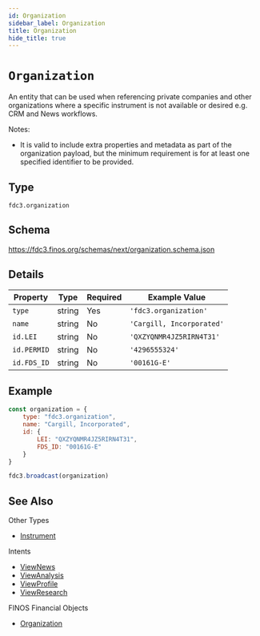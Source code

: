 ```yaml
---
id: Organization
sidebar_label: Organization
title: Organization
hide_title: true
---
```

# `Organization`

An entity that can be used when referencing private companies and other organizations where a specific instrument is not available or desired e.g. CRM and News workflows.

Notes:

- It is valid to include extra properties and metadata as part of the organization payload, but the minimum requirement
is for at least one specified identifier to be provided.

## Type

`fdc3.organization`

## Schema

https://fdc3.finos.org/schemas/next/organization.schema.json

## Details

| Property    | Type    | Required | Example Value             |
|-------------|---------|----------|---------------------------|
| `type`      | string  | Yes      | `'fdc3.organization'`     |
| `name`      | string  | No       | `'Cargill, Incorporated'` |
| `id.LEI`    | string  | No       | `'QXZYQNMR4JZ5RIRN4T31'`  |
| `id.PERMID` | string  | No       | `'4296555324'`            |
| `id.FDS_ID` | string  | No       | `'00161G-E'`              |

## Example

```js
const organization = {
    type: "fdc3.organization",
    name: "Cargill, Incorporated",
    id: {
        LEI: "QXZYQNMR4JZ5RIRN4T31",
        FDS_ID: "00161G-E"
    }
}

fdc3.broadcast(organization)
```

## See Also

Other Types
- [Instrument](Instrument)

Intents
- [ViewNews](../../intents/ref/ViewNews)
- [ViewAnalysis](../../intents/ref/viewAnalysis)
- [ViewProfile](../../intents/ref/ViewProfile)
- [ViewResearch](../../intents/ref/ViewResearch)

FINOS Financial Objects
- [Organization](https://fo.finos.org/docs/objects/organization)
